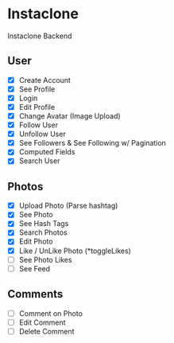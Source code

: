 # Instaclone

Instaclone Backend

## User 
- [X] Create Account
- [X] See Profile
- [X] Login
- [X] Edit Profile
- [X] Change Avatar (Image Upload)
- [X] Follow User
- [X] Unfollow User
- [X] See Followers & See Following w/ Pagination
- [X] Computed Fields
- [X] Search User

## Photos
- [X] Upload Photo (Parse hashtag)
- [X] See Photo
- [X] See Hash Tags
- [X] Search Photos
- [X] Edit Photo
- [X] Like / UnLike Photo (*toggleLikes)
- [ ] See Photo Likes
- [ ] See Feed

## Comments
- [ ] Comment on Photo
- [ ] Edit Comment
- [ ] Delete Comment